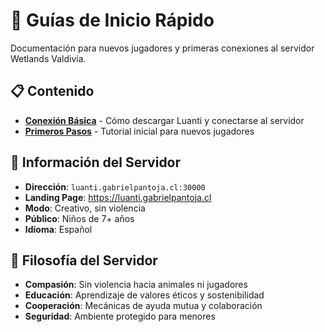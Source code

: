 # 🚀 Guías de Inicio Rápido

Documentación para nuevos jugadores y primeras conexiones al servidor Wetlands Valdivia.

## 📋 Contenido

- **[Conexión Básica](conexion-basica.md)** - Cómo descargar Luanti y conectarse al servidor
- **[Primeros Pasos](primeros-pasos.md)** - Tutorial inicial para nuevos jugadores

## 🎯 Información del Servidor

- **Dirección**: `luanti.gabrielpantoja.cl:30000`
- **Landing Page**: https://luanti.gabrielpantoja.cl
- **Modo**: Creativo, sin violencia
- **Público**: Niños de 7+ años
- **Idioma**: Español

## 🌱 Filosofía del Servidor

- **Compasión**: Sin violencia hacia animales ni jugadores
- **Educación**: Aprendizaje de valores éticos y sostenibilidad
- **Cooperación**: Mecánicas de ayuda mutua y colaboración
- **Seguridad**: Ambiente protegido para menores